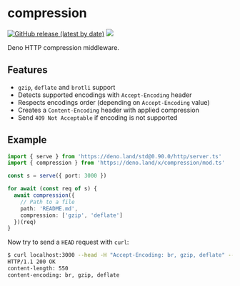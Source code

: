# compression

[![GitHub release (latest by date)][releases]][releases-page] [![][docs-badge]][docs]

Deno HTTP compression middleware.

## Features

- `gzip`, `deflate` and `brotli` support
- Detects supported encodings with `Accept-Encoding` header
- Respects encodings order (depending on `Accept-Encoding` value)
- Creates a `Content-Encoding` header with applied compression
- Send `409 Not Acceptable` if encoding is not supported

## Example

```ts
import { serve } from 'https://deno.land/std@0.90.0/http/server.ts'
import { compression } from 'https://deno.land/x/compression/mod.ts'

const s = serve({ port: 3000 })

for await (const req of s) {
  await compression({
    // Path to a file
    path: 'README.md',
    compression: ['gzip', 'deflate']
  })(req)
}
```

Now try to send a `HEAD` request with `curl`:

```sh
$ curl localhost:3000 --head -H "Accept-Encoding: br, gzip, deflate" --compressed
HTTP/1.1 200 OK
content-length: 550
content-encoding: br, gzip, deflate
```

[releases]: https://img.shields.io/github/v/release/deno-libs/compression?style=flat-square
[docs-badge]: https://img.shields.io/github/v/release/deno-libs/compression?color=yellow&label=Documentation&logo=deno&style=flat-square
[docs]: https://doc.deno.land/https/deno.land/x/compression/mod.ts
[releases-page]: https://github.com/deno-libs/compression/releases
